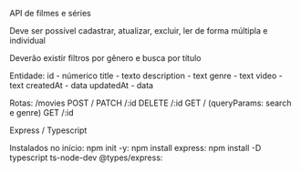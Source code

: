 API de filmes e séries

Deve ser possível cadastrar, atualizar, excluir, ler de forma múltipla e individual

Deverão existir filtros por gênero e busca por título

Entidade:
id - númerico 
title - texto
description - text 
genre - text 
video - text 
createdAt - data 
updatedAt - data

Rotas: 
/movies
POST / 
PATCH /:id
DELETE /:id
GET / (queryParams: search e genre) 
GET /:id

Express / Typescript


Instalados no início:
    npm init -y:
    npm install express:
    npm install -D typescript ts-node-dev @types/express: